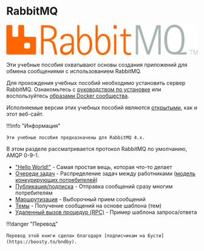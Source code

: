 # RabbitMQ

![RabbitMQ](rabbitmq-logo-with-name.svg)

Эти учебные пособия охватывают основы создания приложений для обмена сообщениями с использованием RabbitMQ.

Для прохождения учебных пособий необходимо установить сервер RabbitMQ. Ознакомьтесь с [руководством по установке](https://www.rabbitmq.com/docs/download) или воспользуйтесь [образами Docker сообщества](https://hub.docker.com/_/rabbitmq/).

Исполняемые версии этих учебных пособий являются [открытыми](https://github.com/rabbitmq/rabbitmq-tutorials), как и этот веб-сайт.

!!!info "Информация"

    Эти учебные пособия предназначены для RabbitMQ 4.x.

В этом разделе рассматривается протокол RabbitMQ по умолчанию, AMQP 0-9-1.

-   ["Hello World!"](hello-world.md) - Самая простая вещь, которая что-то делает
-   [Очереди задач](work-queues.md) - Распределение задач между работниками ([модель конкурирующих потребителей](https://www.enterpriseintegrationpatterns.com/patterns/messaging/CompetingConsumers.html))
-   [Публикация/подписка](publish-subscribe.md) - Отправка сообщений сразу многим потребителям
-   [Маршрутизация](routing.md) - Выборочный прием сообщений
-   [Темы](topics.md) - Получение сообщений на основе шаблона (тем)
-   [Удаленный вызов процедур (RPC)](rpc.md) - Пример шаблона запроса/ответа

!!!danger "Перевод"

    Перевод этой книги сделан благодаря [подписчикам на Бусти](https://boosty.to/bndby).
